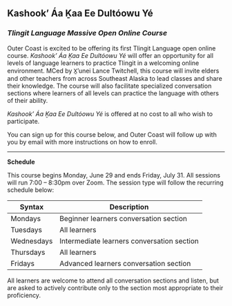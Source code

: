## Kashook’ Áa Ḵaa Ee Dultóowu Yé  

### *Tlingit Language Massive Open Online Course* 


Outer Coast is excited to be offering its first Tlingit Language open online course. *Kashook’ Áa Ḵaa Ee Dultóowu Yé* will offer an opportunity for all levels of language learners to practice Tlingit in a welcoming online environment. MCed by X̱’unei Lance Twitchell, this course will invite elders and other teachers from across Southeast Alaska to lead classes and share their knowledge. The course will also facilitate specialized conversation sections where learners of all levels can practice the language with others of their ability.

*Kashook’ Áa Ḵaa Ee Dultóowu Yé* is offered at no cost to all who wish to participate.

You can sign up for this course below, and Outer Coast will follow up with you by email with more instructions on how to enroll.

***

<strong>Schedule</strong>

This course begins Monday, June 29 and ends Friday, July 31. All sessions will run 7:00 – 8:30pm over Zoom. The session type will follow the recurring schedule below:


| Syntax      | Description |
| ----------- | ----------- |
| Mondays      | Beginner learners conversation section |
| Tuesdays   | All learners |
| Wednesdays | Intermediate learners conversation section |
| Thursdays | All learners |
| Fridays  | Advanced learners conversation section |


All learners are welcome to attend all conversation sections and listen, but are asked to actively contribute only to the section most appropriate to their proficiency.
